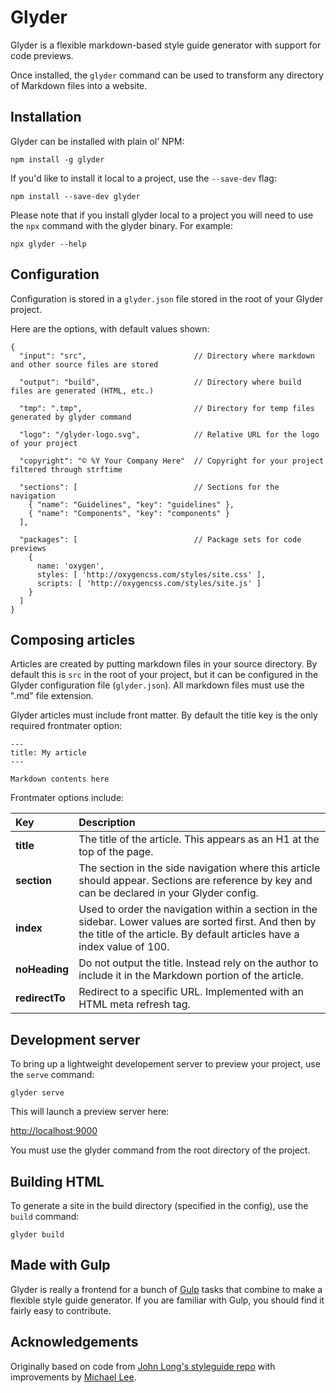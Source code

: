 # Glyder

Glyder is a flexible markdown-based style guide generator with support for code previews.

Once installed, the `glyder` command can be used to transform any directory of Markdown files into a website.


## Installation

Glyder can be installed with plain ol' NPM:

    npm install -g glyder

If you'd like to install it local to a project, use the `--save-dev` flag:

    npm install --save-dev glyder

Please note that if you install glyder local to a project you will need to use the `npx` command with the glyder binary. For example:

    npx glyder --help


## Configuration

Configuration is stored in a `glyder.json` file stored in the root of your Glyder project.

Here are the options, with default values shown:


    {
      "input": "src",                        // Directory where markdown and other source files are stored
      
      "output": "build",                     // Directory where build files are generated (HTML, etc.) 

      "tmp": ".tmp",                         // Directory for temp files generated by glyder command

      "logo": "/glyder-logo.svg",            // Relative URL for the logo of your project

      "copyright": "© %Y Your Company Here"  // Copyright for your project filtered through strftime

      "sections": [                          // Sections for the navigation 
        { "name": "Guidelines", "key": "guidelines" },
        { "name": "Components", "key": "components" }
      ],

      "packages": [                          // Package sets for code previews
        {
          name: 'oxygen',
          styles: [ 'http://oxygencss.com/styles/site.css' ],
          scripts: [ 'http://oxygencss.com/styles/site.js' ]
        }
      ]
    }


## Composing articles

Articles are created by putting markdown files in your source directory. By default this is `src` in the root of your project, but it can be configured in the Glyder configuration file (`glyder.json`). All markdown files must use the ".md" file extension.

Glyder articles must include front matter. By default the title key is the only required frontmater option:

    ---
    title: My article
    ---

    Markdown contents here

Frontmater options include:

| Key            | Description |
| :------------  | :---------- |
| **title**      | The title of the article. This appears as an H1 at the top of the page. |
| **section**    | The section in the side navigation where this article should appear. Sections are reference by key and can be declared in your Glyder config. |
| **index**      | Used to order the navigation within a section in the sidebar. Lower values are sorted first. And then by the title of the article. By default articles have a index value of 100. |
| **noHeading**  | Do not output the title. Instead rely on the author to include it in the Markdown portion of the article. |
| **redirectTo** | Redirect to a specific URL. Implemented with an HTML meta refresh tag. |


## Development server

To bring up a lightweight developement server to preview your project, use the `serve` command:

    glyder serve

This will launch a preview server here:

  <http://localhost:9000>

You must use the glyder command from the root directory of the project.


## Building HTML

To generate a site in the build directory (specified in the config), use the `build` command:

    glyder build 


## Made with Gulp

Glyder is really a frontend for a bunch of [Gulp][gulp] tasks that combine to make a flexible style guide generator. If you are familiar with Gulp, you should find it fairly easy to contribute.


## Acknowledgements

Originally based on code from [John Long's styleguide repo][styleguide] with improvements by [Michael Lee][mlee].

[styleguide]: https://github.com/jlong/styleguide
[mlee]: https://github.com/michaellee
[gulp]: http://gulpjs.com/
